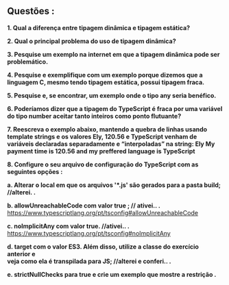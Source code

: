 ## Questões :

**1. Qual a diferença entre tipagem dinâmica e tipagem estática?**
  
**2. Qual o principal problema do uso de tipagem dinâmica?**
 
**3. Pesquise um exemplo na internet em que a tipagem dinâmica pode ser
problemático.**

**4. Pesquise e exemplifique com um exemplo porque dizemos que a linguagem C,
mesmo tendo tipagem estática, possui tipagem fraca.**

**5. Pesquise e, se encontrar, um exemplo onde o tipo any seria benéfico.**

**6. Poderíamos dizer que a tipagem do TypeScript é fraca por uma variável do tipo
number aceitar tanto inteiros como ponto flutuante?**

**7. Reescreva o exemplo abaixo, mantendo a quebra de linhas usando template
strings e os valores Ely, 120.56 e TypeScript venham de variáveis declaradas
separadamente e “interpoladas” na string:
Ely
My payment time is 120.56
and
my preffered language is TypeScript**


**8. Configure o seu arquivo de configuração do TypeScript com as seguintes opções                                   :**

**a. Alterar o local em que os arquivos '*.js' são gerados para a pasta build;               //alterei.                .**

**b. allowUnreachableCode com valor true ;                                                  // ativei..               .**
https://www.typescriptlang.org/pt/tsconfig#allowUnreachableCode

**c. noImplicitAny com valor true.                                                          //ativei..                 .**
https://www.typescriptlang.org/pt/tsconfig#noImplicitAny

**d. target com o valor ES3. Além disso, utilize a classe do exercício anterior e                                               
veja como ela é transpilada para JS;                                                       //alterei e conferi..       .**

**e. strictNullChecks para true e crie um exemplo que mostre a restrição                                                .**
